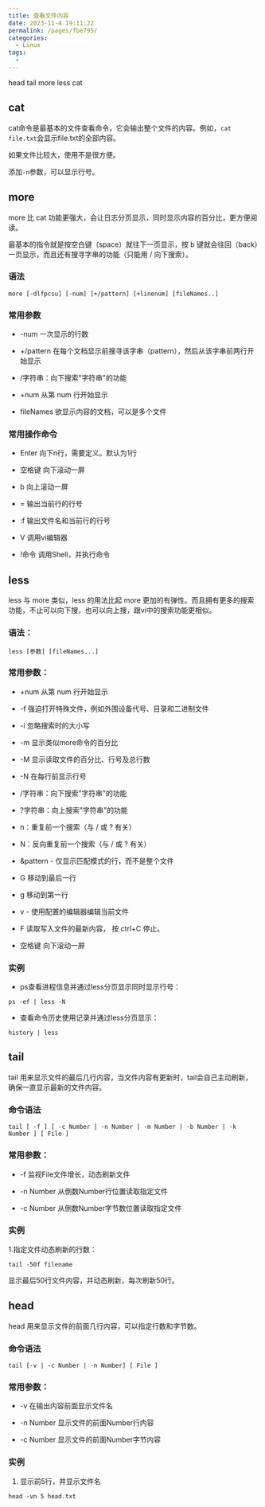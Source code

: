 ```yaml
---
title: 查看文件内容
date: 2023-11-4 19:11:22
permalink: /pages/fbe795/
categories:
  - Linux
tags:
  - 
---
```


head tail more less cat

## cat  

cat命令是最基本的文件查看命令，它会输出整个文件的内容。例如，`cat file.txt`会显示file.txt的全部内容。

如果文件比较大，使用不是很方便。

添加`-n`参数，可以显示行号。

## more

more 比 cat 功能更强大，会让日志分页显示，同时显示内容的百分比，更方便阅读。

最基本的指令就是按空白键（space）就往下一页显示，按 b 键就会往回（back）一页显示，而且还有搜寻字串的功能（只能用 / 向下搜索）。

 
### 语法

`more [-dlfpcsu] [-num] [+/pattern] [+linenum] [fileNames..]`

### 常用参数

- -num 一次显示的行数

- +/pattern 在每个文档显示前搜寻该字串（pattern），然后从该字串前两行开始显示

- /字符串：向下搜索"字符串"的功能

- +num 从第 num 行开始显示

- fileNames 欲显示内容的文档，可以是多个文件

### 常用操作命令

- Enter   向下n行，需要定义。默认为1行

- 空格键   向下滚动一屏

- b 向上滚动一屏

- = 输出当前行的行号

- :f 输出文件名和当前行的行号

- V  调用vi编辑器

- !命令 调用Shell，并执行命令

## less

less 与 more 类似，less 的用法比起 more 更加的有弹性。而且拥有更多的搜索功能，不止可以向下搜，也可以向上搜，跟vi中的搜索功能更相似。

### 语法：

`less [参数] [fileNames...]`

### 常用参数：

- +num 从第 num 行开始显示

- -f 强迫打开特殊文件，例如外围设备代号、目录和二进制文件

- -i 忽略搜索时的大小写

- -m 显示类似more命令的百分比

- -M 显示读取文件的百分比、行号及总行数

- -N 在每行前显示行号

- /字符串：向下搜索"字符串"的功能

- ?字符串：向上搜索"字符串"的功能

- n：重复前一个搜索（与 / 或 ? 有关）

- N：反向重复前一个搜索（与 / 或 ? 有关）

- &pattern - 仅显示匹配模式的行，而不是整个文件

- G 移动到最后一行

- g 移动到第一行

- v - 使用配置的编辑器编辑当前文件

- F 读取写入文件的最新内容， 按 ctrl+C 停止。

- 空格键 向下滚动一屏


### 实例

- ps查看进程信息并通过less分页显示同时显示行号：

`ps -ef | less -N`

- 查看命令历史使用记录并通过less分页显示：

`history | less`

## tail

tail 用来显示文件的最后几行内容，当文件内容有更新时，tail会自己主动刷新，确保一直显示最新的文件内容。

### 命令语法

`tail [ -f ] [ -c Number | -n Number | -m Number | -b Number | -k Number ] [ File ]`

### 常用参数：

- -f 监视File文件增长，动态刷新文件

- -n Number 从倒数Number行位置读取指定文件

- -c Number 从倒数Number字节数位置读取指定文件

 ### 实例

1.指定文件动态刷新的行数：

`tail -50f filename`

显示最后50行文件内容，并动态刷新，每次刷新50行。

## head

head 用来显示文件的前面几行内容，可以指定行数和字节数。

### 命令语法

`tail [-v | -c Number | -n Number] [ File ]`

### 常用参数：

- -v 在输出内容前面显示文件名

- -n Number 显示文件的前面Number行内容

- -c Number 显示文件的前面Number字节内容

 

### 实例

1. 显示前5行，并显示文件名

`head -vn 5 head.txt`
